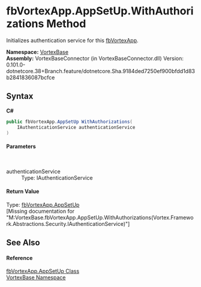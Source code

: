 # fbVortexApp.AppSetUp.WithAuthorizations Method 
 

Initializes authentication service for this <a href="T_VortexBase_fbVortexApp.md">fbVortexApp</a>.

**Namespace:**&nbsp;<a href="N_VortexBase.md">VortexBase</a><br />**Assembly:**&nbsp;VortexBaseConnector (in VortexBaseConnector.dll) Version: 0.101.0-dotnetcore.38+Branch.feature/dotnetcore.Sha.9184ded7250ef900bfdd1d83b2841836087bcfce

## Syntax

**C#**<br />
``` C#
public fbVortexApp.AppSetUp WithAuthorizations(
	IAuthenticationService authenticationService
)
```


#### Parameters
&nbsp;<dl><dt>authenticationService</dt><dd>Type: IAuthenticationService<br /></dd></dl>

#### Return Value
Type: <a href="T_VortexBase_fbVortexApp_AppSetUp.md">fbVortexApp.AppSetUp</a><br />\[Missing <returns> documentation for "M:VortexBase.fbVortexApp.AppSetUp.WithAuthorizations(Vortex.Framework.Abstractions.Security.IAuthenticationService)"\]

## See Also


#### Reference
<a href="T_VortexBase_fbVortexApp_AppSetUp.md">fbVortexApp.AppSetUp Class</a><br /><a href="N_VortexBase.md">VortexBase Namespace</a><br />